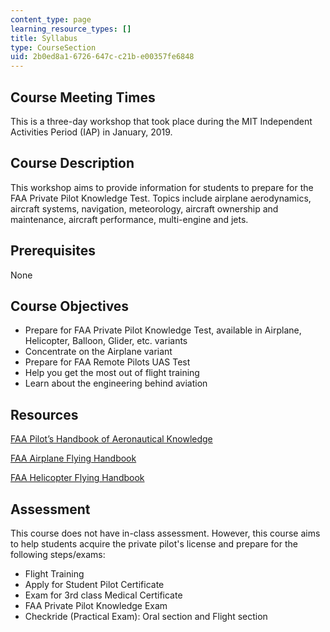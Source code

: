 ```yaml
---
content_type: page
learning_resource_types: []
title: Syllabus
type: CourseSection
uid: 2b0ed8a1-6726-647c-c21b-e00357fe6848
---
```


Course Meeting Times
--------------------

This is a three-day workshop that took place during the MIT Independent Activities Period (IAP) in January, 2019.

Course Description
------------------

This workshop aims to provide information for students to prepare for the FAA Private Pilot Knowledge Test. Topics include airplane aerodynamics, aircraft systems, navigation, meteorology, aircraft ownership and maintenance, aircraft performance, multi-engine and jets.

Prerequisites
-------------

None

Course Objectives
-----------------

*   Prepare for FAA Private Pilot Knowledge Test, available in Airplane, Helicopter, Balloon, Glider, etc. variants
*   Concentrate on the Airplane variant
*   Prepare for FAA Remote Pilots UAS Test
*   Help you get the most out of flight training
*   Learn about the engineering behind aviation

Resources
---------

[FAA Pilot’s Handbook of Aeronautical Knowledge](https://www.faa.gov/regulations_policies/handbooks_manuals/aviation/phak/)

[FAA Airplane Flying Handbook](https://www.faa.gov/regulations_policies/handbooks_manuals/aviation/airplane_handbook/)

[FAA Helicopter Flying Handbook](https://www.faa.gov/regulations_policies/handbooks_manuals/aviation/helicopter_flying_handbook/)

Assessment
----------

This course does not have in-class assessment. However, this course aims to help students acquire the private pilot's license and prepare for the following steps/exams:

*   Flight Training
*   Apply for Student Pilot Certificate
*   Exam for 3rd class Medical Certificate
*   FAA Private Pilot Knowledge Exam
*   Checkride (Practical Exam): Oral section and Flight section